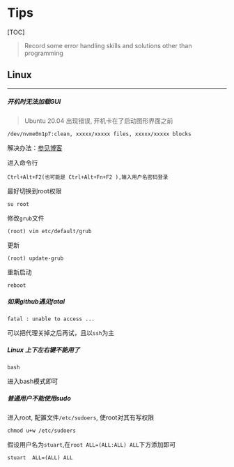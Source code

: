 # Tips

[TOC]



> Record some error handling skills and solutions other than programming

## Linux

***

##### 开机时无法加载GUI

> Ubuntu 20.04 出现错误, 开机卡在了启动图形界面之前

```
/dev/nvme0n1p7:clean, xxxxx/xxxxx files, xxxxx/xxxxx blocks
```

解决办法：[参见博客](https://blog.csdn.net/Machine_yan/article/details/109736020)

进入命令行

```
Ctrl+Alt+F2(也可能是 Ctrl+Alt+Fn+F2 ),输入用户名密码登录
```

最好切换到root权限

```
su root
```

修改`grub`文件

```
(root) vim etc/default/grub
```

更新

```
(root) update-grub
```

重新启动

```
reboot
```

##### 如果github遇见fatal

```
fatal : unable to access ...
```

可以把代理关掉之后再试，且以`ssh`为主

##### Linux 上下左右键不能用了

```shell
bash
```

进入bash模式即可

##### 普通用户不能使用sudo

进入root, 配置文件`/etc/sudoers`, 使root对其有写权限

```shell
chmod u+w /etc/sudoers
```

假设用户名为`stuart`,在`root ALL=(ALL:ALL) ALL`下方添加即可

```shell
stuart  ALL=(ALL) ALL
```





